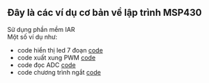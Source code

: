 ## Đây là các ví dụ cơ bản về lập trình MSP430
Sử dụng phần mềm IAR
<br/>
Một số ví dụ như:
- code hiển thị led 7 đoạn [code]()
- code xuất xung PWM [code]()
- code đọc ADC [code]()
- code chương trình ngắt [code](/ngat)

